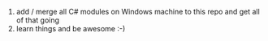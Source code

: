 1. add / merge all C# modules on Windows machine to this repo and get all of that going
2. learn things and be awesome :-)
